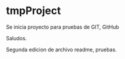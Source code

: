 # tmpProject

Se inicia proyecto para pruebas de GIT, GitHub

Saludos.

Segunda edicion de archivo readme, pruebas.
